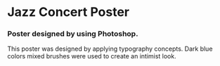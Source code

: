 # Jazz Concert Poster
### Poster designed by using Photoshop.

This poster was designed by applying typography concepts. 
Dark blue colors mixed brushes were used to create an intimist look.


